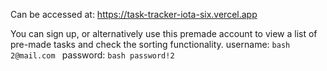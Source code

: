 Can be accessed at: https://task-tracker-iota-six.vercel.app

You can sign up, or alternatively use this premade account to view a list of pre-made tasks and check the sorting functionality.
username:   ```bash 2@mail.com ```
password:   ```bash password!2```
